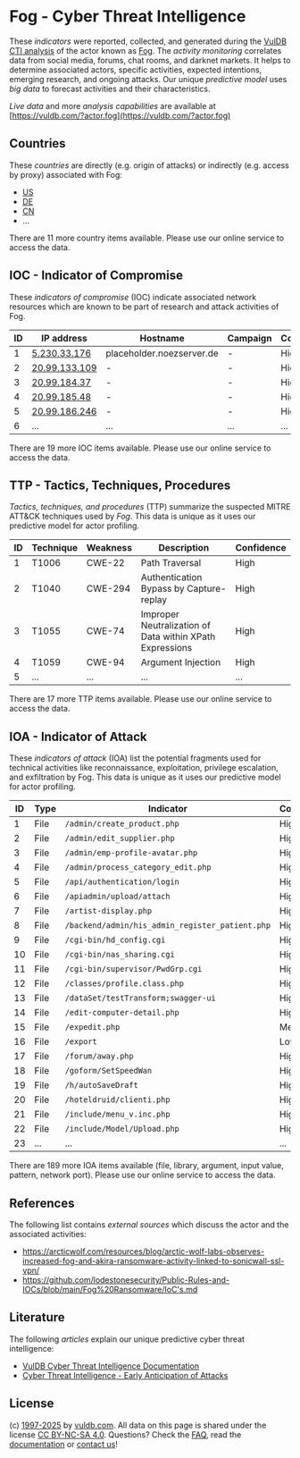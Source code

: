 # Fog - Cyber Threat Intelligence

These _indicators_ were reported, collected, and generated during the [VulDB CTI analysis](https://vuldb.com/?kb.cti) of the actor known as [Fog](https://vuldb.com/?actor.fog). The _activity monitoring_ correlates data from social media, forums, chat rooms, and darknet markets. It helps to determine associated actors, specific activities, expected intentions, emerging research, and ongoing attacks. Our unique _predictive model_ uses _big data_ to forecast activities and their characteristics.

_Live data_ and more _analysis capabilities_ are available at [https://vuldb.com/?actor.fog](https://vuldb.com/?actor.fog)

## Countries

These _countries_ are directly (e.g. origin of attacks) or indirectly (e.g. access by proxy) associated with Fog:

* [US](https://vuldb.com/?country.us)
* [DE](https://vuldb.com/?country.de)
* [CN](https://vuldb.com/?country.cn)
* ...

There are 11 more country items available. Please use our online service to access the data.

## IOC - Indicator of Compromise

These _indicators of compromise_ (IOC) indicate associated network resources which are known to be part of research and attack activities of Fog.

ID | IP address | Hostname | Campaign | Confidence
-- | ---------- | -------- | -------- | ----------
1 | [5.230.33.176](https://vuldb.com/?ip.5.230.33.176) | placeholder.noezserver.de | - | High
2 | [20.99.133.109](https://vuldb.com/?ip.20.99.133.109) | - | - | High
3 | [20.99.184.37](https://vuldb.com/?ip.20.99.184.37) | - | - | High
4 | [20.99.185.48](https://vuldb.com/?ip.20.99.185.48) | - | - | High
5 | [20.99.186.246](https://vuldb.com/?ip.20.99.186.246) | - | - | High
6 | ... | ... | ... | ...

There are 19 more IOC items available. Please use our online service to access the data.

## TTP - Tactics, Techniques, Procedures

_Tactics, techniques, and procedures_ (TTP) summarize the suspected MITRE ATT&CK techniques used by _Fog_. This data is unique as it uses our predictive model for actor profiling.

ID | Technique | Weakness | Description | Confidence
-- | --------- | -------- | ----------- | ----------
1 | T1006 | CWE-22 | Path Traversal | High
2 | T1040 | CWE-294 | Authentication Bypass by Capture-replay | High
3 | T1055 | CWE-74 | Improper Neutralization of Data within XPath Expressions | High
4 | T1059 | CWE-94 | Argument Injection | High
5 | ... | ... | ... | ...

There are 17 more TTP items available. Please use our online service to access the data.

## IOA - Indicator of Attack

These _indicators of attack_ (IOA) list the potential fragments used for technical activities like reconnaissance, exploitation, privilege escalation, and exfiltration by Fog. This data is unique as it uses our predictive model for actor profiling.

ID | Type | Indicator | Confidence
-- | ---- | --------- | ----------
1 | File | `/admin/create_product.php` | High
2 | File | `/admin/edit_supplier.php` | High
3 | File | `/admin/emp-profile-avatar.php` | High
4 | File | `/admin/process_category_edit.php` | High
5 | File | `/api/authentication/login` | High
6 | File | `/apiadmin/upload/attach` | High
7 | File | `/artist-display.php` | High
8 | File | `/backend/admin/his_admin_register_patient.php` | High
9 | File | `/cgi-bin/hd_config.cgi` | High
10 | File | `/cgi-bin/nas_sharing.cgi` | High
11 | File | `/cgi-bin/supervisor/PwdGrp.cgi` | High
12 | File | `/classes/profile.class.php` | High
13 | File | `/dataSet/testTransform;swagger-ui` | High
14 | File | `/edit-computer-detail.php` | High
15 | File | `/expedit.php` | Medium
16 | File | `/export` | Low
17 | File | `/forum/away.php` | High
18 | File | `/goform/SetSpeedWan` | High
19 | File | `/h/autoSaveDraft` | High
20 | File | `/hoteldruid/clienti.php` | High
21 | File | `/include/menu_v.inc.php` | High
22 | File | `/include/Model/Upload.php` | High
23 | ... | ... | ...

There are 189 more IOA items available (file, library, argument, input value, pattern, network port). Please use our online service to access the data.

## References

The following list contains _external sources_ which discuss the actor and the associated activities:

* https://arcticwolf.com/resources/blog/arctic-wolf-labs-observes-increased-fog-and-akira-ransomware-activity-linked-to-sonicwall-ssl-vpn/
* https://github.com/lodestonesecurity/Public-Rules-and-IOCs/blob/main/Fog%20Ransomware/IoC's.md

## Literature

The following _articles_ explain our unique predictive cyber threat intelligence:

* [VulDB Cyber Threat Intelligence Documentation](https://vuldb.com/?kb.cti)
* [Cyber Threat Intelligence - Early Anticipation of Attacks](https://www.scip.ch/en/?labs.20201022)

## License

(c) [1997-2025](https://vuldb.com/?kb.changelog) by [vuldb.com](https://vuldb.com/?kb.about). All data on this page is shared under the license [CC BY-NC-SA 4.0](https://creativecommons.org/licenses/by-nc-sa/4.0/). Questions? Check the [FAQ](https://vuldb.com/?kb.faq), read the [documentation](https://vuldb.com/?kb) or [contact us](https://vuldb.com/?contact)!
